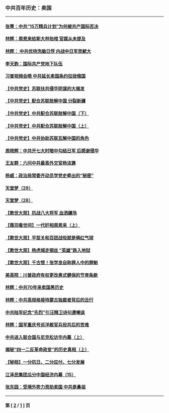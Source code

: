 ### 中共百年历史：卖国
---
#### [张菁：中共“15万精兵计划”为何被共产国际否决](../../pages/nf1176117/n13967677.md?08140430) 
#### [林辉：周恩来给斯大林抬棺 官媒从未提及](../../pages/nf1176117/n13961173.md?08140430) 
#### [林辉： 中共优待洗脑日俘 内战中日军贡献大](../../pages/nf1176117/n13624644.md?08140430) 
#### [李天韵：国际共产党地下队伍](../../pages/nf1176117/n13611808.md?08140430) 
#### [习普视频会晤 中共延长卖国条约拉拢俄国](../../pages/nf1176117/n13060971.md?08140430) 
#### [【中共党史】苏联扶共侵华阴谋的大揭发](../../pages/nf1176117/n13056050.md?08140430) 
#### [【中共党史】配合苏联肢解中国 分裂新疆](../../pages/nf1176117/n13040700.md?08140430) 
#### [【中共党史】中共配合苏联肢解中国（下）](../../pages/nf1176117/n13035660.md?08140430) 
#### [【中共党史】中共配合苏联肢解中国（上）](../../pages/nf1176117/n13030262.md?08140430) 
#### [【中共党史】中共协助苏联瓦解中国的角色](../../pages/nf1176117/n13018109.md?08140430) 
#### [周晓辉：中共开七大时暗中勾结日军 后感谢侵华](../../pages/nf1176117/n12921960.md?08140430) 
#### [王友群：六问中共最高外交官杨洁篪](../../pages/nf1176117/n12836495.md?08140430) 
#### [杨威：政治局常委齐动员学党史牵出的“秘密”](../../pages/nf1176117/n12764642.md?08140430) 
#### [天堂梦（29）](../../pages/nf1176117/n12408465.md?08140430) 
#### [天堂梦（28）](../../pages/nf1176117/n12408309.md?08140430) 
#### [【欺世大观】抗战八大将军 血洒疆场](../../pages/nf1176117/n12357044.md?08140430) 
#### [【薇羽看世间】一代奸相周恩来（上）](../../pages/nf1176117/n12401109.md?08140430) 
#### [【欺世大观】平型关和百团战役就是俩红气球](../../pages/nf1176117/n12359157.md?08140430) 
#### [【欺世大观】杨虎城走钢丝 “英雄”跌入地狱](../../pages/nf1176117/n12358840.md?08140430) 
#### [【欺世大观】千古恨！张学良自称罪人中的罪魁](../../pages/nf1176117/n12358629.md?08140430) 
#### [美高院：川普政府有权更改奥式健保的节育条款](../../pages/nf1176117/n12242171.md?08140430) 
#### [林辉：中共70年来卖国黑历史](../../pages/nf1176117/n11552181.md?08140430) 
#### [林辉：中共高规格接待蒙古独裁者背后的丑行](../../pages/nf1176117/n11225005.md?08140430) 
#### [中共陆军纪念“先烈”引汪精卫诗句遭嘲讽](../../pages/nf1176117/n11153345.md?08140430) 
#### [林辉：国军重庆号巡洋舰官兵投共后的苦难](../../pages/nf1176117/n10997801.md?08140430) 
#### [中共进入联合国与尼克松访华内幕（上）](../../pages/nf1176117/n10138788.md?08140430) 
#### [揭秘“四一二反革命政变”的历史真相（上）](../../pages/nf1176117/n9996650.md?08140430) 
#### [【秘档】一分抗日、二分应付、七分发展](../../pages/nf1176117/n9331484.md?08140430) 
#### [江泽民集团瓜分中国经济内幕（15）](../../pages/nf1176117/n9268584.md?08140430) 
#### [张东园：受境外势力资助卖国 中共是鼻祖](../../pages/nf1176117/n9272480.md?08140430) 

---
#### 第 [ [2](./2.md?08140430) / [1](./1.md?08140430) ] 页

